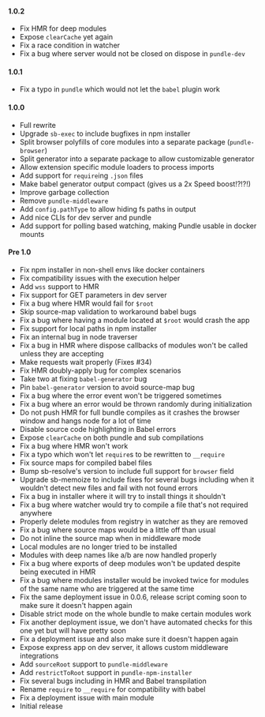 #### 1.0.2

- Fix HMR for deep modules
- Expose `clearCache` yet again
- Fix a race condition in watcher
- Fix a bug where server would not be closed on dispose in `pundle-dev`

#### 1.0.1

- Fix a typo in `pundle` which would not let the `babel` plugin work

#### 1.0.0

- Full rewrite
- Upgrade `sb-exec` to include bugfixes in npm installer
- Split browser polyfills of core modules into a separate package (`pundle-browser`)
- Split generator into a separate package to allow customizable generator
- Allow extension specific module loaders to process imports
 - Add support for `require`ing `.json` files
- Make babel generator output compact (gives us a 2x Speed boost!?!?!)
- Improve garbage collection
- Remove `pundle-middleware`
- Add `config.pathType` to allow hiding fs paths in output
- Add nice CLIs for dev server and pundle
- Add support for polling based watching, making Pundle usable in docker mounts

#### Pre 1.0

- Fix npm installer in non-shell envs like docker containers
- Fix compatibility issues with the execution helper
- Add `wss` support to HMR
- Fix support for GET parameters in dev server
- Fix a bug where HMR would fail for `$root`
- Skip source-map validation to workaround babel bugs
- Fix a bug where having a module located at `$root` would crash the app
- Fix support for local paths in npm installer
- Fix an internal bug in node traverser
- Fix a bug in HMR where dispose callbacks of modules won't be called unless they are accepting
- Make requests wait properly (Fixes #34)
- Fix HMR doubly-apply bug for complex scenarios
- Take two at fixing `babel-generator` bug
- Pin `babel-generator` version to avoid source-map bug
- Fix a bug where the error event won't be triggered sometimes
- Fix a bug where an error would be thrown randomly during initialization
- Do not push HMR for full bundle compiles as it crashes the browser window and hangs node for a lot of time
- Disable source code highlighting in Babel errors
- Expose `clearCache` on both pundle and sub compilations
- Fix a bug where HMR won't work
- Fix a typo which won't let `require`s to be rewritten to `__require`
- Fix source maps for compiled babel files
- Bump sb-resolve's version to include full support for `browser` field
- Upgrade sb-memoize to include fixes for several bugs including when it wouldn't detect new files and fail with not found errors
- Fix a bug in installer where it will try to install things it shouldn't
- Fix a bug where watcher would try to compile a file that's not required anywhere
- Properly delete modules from registry in watcher as they are removed
- Fix a bug where source maps would be a little off than usual
- Do not inline the source map when in middleware mode
- Local modules are no longer tried to be installed
- Modules with deep names like a/b are now handled properly
- Fix a bug where exports of deep modules won't be updated despite being executed in HMR
- Fix a bug where modules installer would be invoked twice for modules of the same name who are triggered at the same time
- Fix the same deployment issue in 0.0.6, release script coming soon to make sure it doesn't happen again
- Disable strict mode on the whole bundle to make certain modules work
- Fix another deployment issue, we don't have automated checks for this one yet but will have pretty soon
- Fix a deployment issue and also make sure it doesn't happen again
- Expose express app on dev server, it allows custom middleware integrations
- Add `sourceRoot` support to `pundle-middleware`
- Add `restrictToRoot` support in `pundle-npm-installer`
- Fix several bugs including in HMR and Babel transpilation
- Rename `require` to `__require` for compatibility with babel
- Fix a deployment issue with main module
- Initial release
